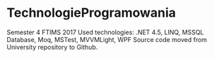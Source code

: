 # TechnologieProgramowania
Semester 4 FTIMS 2017
Used technologies: .NET 4.5, LINQ, MSSQL Database, Moq, MSTest, MVVMLight, WPF
Source code moved from University repository to Github.